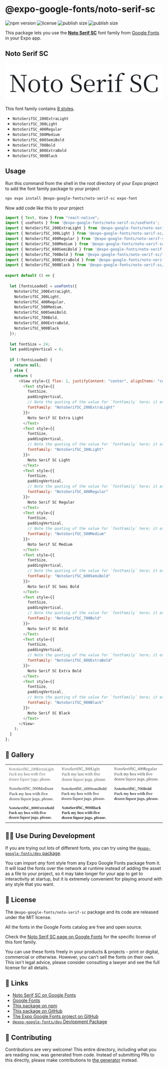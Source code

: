 # @expo-google-fonts/noto-serif-sc

![npm version](https://flat.badgen.net/npm/v/@expo-google-fonts/noto-serif-sc)
![license](https://flat.badgen.net/github/license/expo/google-fonts)
![publish size](https://flat.badgen.net/packagephobia/install/@expo-google-fonts/noto-serif-sc)
![publish size](https://flat.badgen.net/packagephobia/publish/@expo-google-fonts/noto-serif-sc)

This package lets you use the [**Noto Serif SC**](https://fonts.google.com/specimen/Noto+Serif+SC) font family from [Google Fonts](https://fonts.google.com/) in your Expo app.

## Noto Serif SC

![Noto Serif SC](./font-family.png)

This font family contains [8 styles](#-gallery).

- `NotoSerifSC_200ExtraLight`
- `NotoSerifSC_300Light`
- `NotoSerifSC_400Regular`
- `NotoSerifSC_500Medium`
- `NotoSerifSC_600SemiBold`
- `NotoSerifSC_700Bold`
- `NotoSerifSC_800ExtraBold`
- `NotoSerifSC_900Black`

## Usage

Run this command from the shell in the root directory of your Expo project to add the font family package to your project

```sh
npx expo install @expo-google-fonts/noto-serif-sc expo-font
```

Now add code like this to your project

```js
import { Text, View } from "react-native";
import { useFonts } from '@expo-google-fonts/noto-serif-sc/useFonts';
import { NotoSerifSC_200ExtraLight } from '@expo-google-fonts/noto-serif-sc/200ExtraLight';
import { NotoSerifSC_300Light } from '@expo-google-fonts/noto-serif-sc/300Light';
import { NotoSerifSC_400Regular } from '@expo-google-fonts/noto-serif-sc/400Regular';
import { NotoSerifSC_500Medium } from '@expo-google-fonts/noto-serif-sc/500Medium';
import { NotoSerifSC_600SemiBold } from '@expo-google-fonts/noto-serif-sc/600SemiBold';
import { NotoSerifSC_700Bold } from '@expo-google-fonts/noto-serif-sc/700Bold';
import { NotoSerifSC_800ExtraBold } from '@expo-google-fonts/noto-serif-sc/800ExtraBold';
import { NotoSerifSC_900Black } from '@expo-google-fonts/noto-serif-sc/900Black';

export default () => {

  let [fontsLoaded] = useFonts({
    NotoSerifSC_200ExtraLight, 
    NotoSerifSC_300Light, 
    NotoSerifSC_400Regular, 
    NotoSerifSC_500Medium, 
    NotoSerifSC_600SemiBold, 
    NotoSerifSC_700Bold, 
    NotoSerifSC_800ExtraBold, 
    NotoSerifSC_900Black
  });

  let fontSize = 24;
  let paddingVertical = 6;

  if (!fontsLoaded) {
    return null;
  } else {
    return (
      <View style={{ flex: 1, justifyContent: "center", alignItems: "center" }}>
        <Text style={{
          fontSize,
          paddingVertical,
          // Note the quoting of the value for `fontFamily` here; it expects a string!
          fontFamily: "NotoSerifSC_200ExtraLight"
        }}>
          Noto Serif SC Extra Light
        </Text>
        <Text style={{
          fontSize,
          paddingVertical,
          // Note the quoting of the value for `fontFamily` here; it expects a string!
          fontFamily: "NotoSerifSC_300Light"
        }}>
          Noto Serif SC Light
        </Text>
        <Text style={{
          fontSize,
          paddingVertical,
          // Note the quoting of the value for `fontFamily` here; it expects a string!
          fontFamily: "NotoSerifSC_400Regular"
        }}>
          Noto Serif SC Regular
        </Text>
        <Text style={{
          fontSize,
          paddingVertical,
          // Note the quoting of the value for `fontFamily` here; it expects a string!
          fontFamily: "NotoSerifSC_500Medium"
        }}>
          Noto Serif SC Medium
        </Text>
        <Text style={{
          fontSize,
          paddingVertical,
          // Note the quoting of the value for `fontFamily` here; it expects a string!
          fontFamily: "NotoSerifSC_600SemiBold"
        }}>
          Noto Serif SC Semi Bold
        </Text>
        <Text style={{
          fontSize,
          paddingVertical,
          // Note the quoting of the value for `fontFamily` here; it expects a string!
          fontFamily: "NotoSerifSC_700Bold"
        }}>
          Noto Serif SC Bold
        </Text>
        <Text style={{
          fontSize,
          paddingVertical,
          // Note the quoting of the value for `fontFamily` here; it expects a string!
          fontFamily: "NotoSerifSC_800ExtraBold"
        }}>
          Noto Serif SC Extra Bold
        </Text>
        <Text style={{
          fontSize,
          paddingVertical,
          // Note the quoting of the value for `fontFamily` here; it expects a string!
          fontFamily: "NotoSerifSC_900Black"
        }}>
          Noto Serif SC Black
        </Text>
      </View>
    );
  }
};
```

## 🔡 Gallery


||||
|-|-|-|
|![NotoSerifSC_200ExtraLight](./200ExtraLight/NotoSerifSC_200ExtraLight.ttf.png)|![NotoSerifSC_300Light](./300Light/NotoSerifSC_300Light.ttf.png)|![NotoSerifSC_400Regular](./400Regular/NotoSerifSC_400Regular.ttf.png)||
|![NotoSerifSC_500Medium](./500Medium/NotoSerifSC_500Medium.ttf.png)|![NotoSerifSC_600SemiBold](./600SemiBold/NotoSerifSC_600SemiBold.ttf.png)|![NotoSerifSC_700Bold](./700Bold/NotoSerifSC_700Bold.ttf.png)||
|![NotoSerifSC_800ExtraBold](./800ExtraBold/NotoSerifSC_800ExtraBold.ttf.png)|![NotoSerifSC_900Black](./900Black/NotoSerifSC_900Black.ttf.png)|||


## 👩‍💻 Use During Development

If you are trying out lots of different fonts, you can try using the [`@expo-google-fonts/dev` package](https://github.com/expo/google-fonts/tree/master/font-packages/dev#readme).

You can import _any_ font style from any Expo Google Fonts package from it. It will load the fonts over the network at runtime instead of adding the asset as a file to your project, so it may take longer for your app to get to interactivity at startup, but it is extremely convenient for playing around with any style that you want.


## 📖 License

The `@expo-google-fonts/noto-serif-sc` package and its code are released under the MIT license.

All the fonts in the Google Fonts catalog are free and open source.

Check the [Noto Serif SC page on Google Fonts](https://fonts.google.com/specimen/Noto+Serif+SC) for the specific license of this font family.

You can use these fonts freely in your products & projects - print or digital, commercial or otherwise. However, you can't sell the fonts on their own. This isn't legal advice, please consider consulting a lawyer and see the full license for all details.

## 🔗 Links

- [Noto Serif SC on Google Fonts](https://fonts.google.com/specimen/Noto+Serif+SC)
- [Google Fonts](https://fonts.google.com/)
- [This package on npm](https://www.npmjs.com/package/@expo-google-fonts/noto-serif-sc)
- [This package on GitHub](https://github.com/expo/google-fonts/tree/master/font-packages/noto-serif-sc)
- [The Expo Google Fonts project on GitHub](https://github.com/expo/google-fonts)
- [`@expo-google-fonts/dev` Devlopment Package](https://github.com/expo/google-fonts/tree/master/font-packages/dev)

## 🤝 Contributing

Contributions are very welcome! This entire directory, including what you are reading now, was generated from code. Instead of submitting PRs to this directly, please make contributions to [the generator](https://github.com/expo/google-fonts/tree/master/packages/generator) instead.
